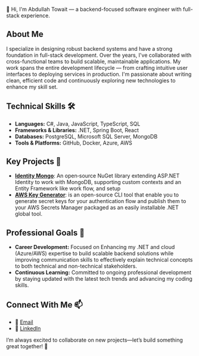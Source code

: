 👋 Hi, I'm Abdullah Towait — a backend-focused software engineer with full-stack experience.

## About Me
I specialize in designing robust backend systems and have a strong foundation in full-stack development. Over the years, I've collaborated with cross-functional teams to build scalable, maintainable applications. My work spans the entire development lifecycle — from crafting intuitive user interfaces to deploying services in production. I'm passionate about writing clean, efficient code and continuously exploring new technologies to enhance my skill set.

## Technical Skills 🛠️
- **Languages:** C#, Java, JavaScript, TypeScript, SQL
- **Frameworks & Libraries:** .NET, Spring Boot, React
- **Databases:** PostgreSQL, Microsoft SQL Server, MongoDB  
- **Tools & Platforms:** GitHub, Docker, Azure, AWS

## Key Projects 🚀
- [**Identity Mongo**](https://github.com/ABT099/Identity.Mongo): 
  An open‑source NuGet library extending ASP.NET Identity to work with MongoDB, supporting custom contexts and an Entity Framework like work flow, and setup
- [**AWS Key Generator**](https://github.com/ABT099/AWSKeyGenerator):
  is an open-source CLI tool that enable you to generate secret keys for your authentication flow and publish them to your AWS Secrets Manager packaged as an easily installable .NET global tool.

## Professional Goals 🎯
- **Career Development:** Focused on Enhancing my .NET and cloud (Azure/AWS) expertise to build scalable backend solutions while improving communication skills to effectively explain technical concepts to both technical and non-technical stakeholders.
- **Continuous Learning:** Committed to ongoing professional development by staying updated with the latest tech trends and advancing my coding skills.

## Connect With Me 📫
- 📧 [Email](mailto:abdo.formal99@gmail.com)
- 💼 [LinkedIn](https://www.linkedin.com/in/abdullah-towait)

I’m always excited to collaborate on new projects—let’s build something great together! 🤝

